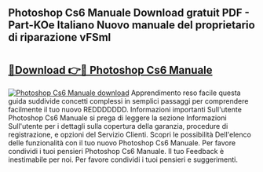 ## Photoshop Cs6 Manuale Download gratuit PDF - Part-KOe Italiano Nuovo manuale del proprietario di riparazione vFSml

# <h2><a href="http://dfb81p.blite.top/?on=Photoshop+Cs6+Manuale">🔗Download 👉🔴 Photoshop Cs6 Manuale</a></h2>

[![Photoshop Cs6 Manuale download](https://i.imgur.com/lujVjoI.png)](http://dfb81p.blite.top/?on=Photoshop+Cs6+Manuale)
Apprendimento reso facile questa guida suddivide concetti complessi in semplici passaggi per comprendere facilmente il tuo nuovo REDDDDDDD. Informazioni importanti Sull'utente Photoshop Cs6 Manuale si prega di leggere la sezione Informazioni Sull'utente per i dettagli sulla copertura della garanzia, procedure di registrazione, e opzioni del Servizio Clienti. Scopri le possibilità Dell'elenco delle funzionalità con il tuo nuovo Photoshop Cs6 Manuale. Per favore condividi i tuoi pensieri Photoshop Cs6 Manuale. Il tuo Feedback è inestimabile per noi. Per favore condividi i tuoi pensieri e suggerimenti.
